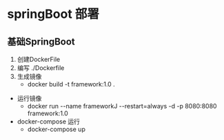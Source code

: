 # springBoot 部署
## 基础SpringBoot
1. 创建DockerFile
2. 编写
    ./Dockerfile
3. 生成镜像 
    * docker build -t framework:1.0 .
* 运行镜像
    * docker run --name frameworkJ --restart=always -d -p 8080:8080 framework:1.0
* docker-compose 运行
    * docker-compose up